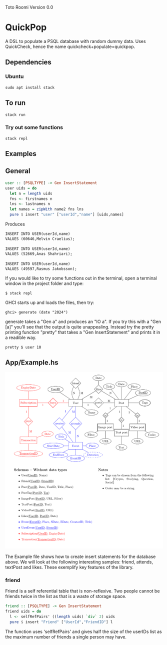 Toto Roomi 
Version 0.0
# QuickPop

A DSL to populate a PSQL database with random dummy data. Uses QuickCheck, hence the name quickcheck+populate=quickpop. 

## Dependencies

### Ubuntu
```
sudo apt install stack 
```

## To run 

```
stack run
```

### Try out some functions 

```
stack repl 
```


## Examples 

## General 

``` haskell
user :: [PSQLTYPE] -> Gen InsertStatement
user uids = do
  let n = length uids
  fns <- firstnames n
  lns <- lastnames n
  let names = zipWith name2 fns lns
  pure $ insert "user" ["userId","name"] [uids,names]
```

Produces 

``` 
INSERT INTO USER(userId,name)
VALUES (60646,Melvin Craelius);

INSERT INTO USER(userId,name)
VALUES (52669,Anas Shahriari);

INSERT INTO USER(userId,name)
VALUES (49597,Rasmus Jakobsson);
```

If you would like to try some functions out in the terminal, open a terminal window in the project folder and type: 

``` 
$ stack repl
```

GHCI starts up and loads the files, then try: 

```
ghci> generate (date "2024")
```

generate takes a "Gen a" and produces an "IO a". If you try this with a "Gen [a]" you'll see that the output is quite unappealing. Instead try the pretty printing function "pretty" that takes a "Gen InsertStatement" and prints it in a readible way. 

```
pretty $ user 10
```

## App/Example.hs 
![ER diagram and schemas](doc/ERdiag.png)

The Example file shows how to create insert statements for the database above. We will look at the following interesting samples: friend, attends, textPost and likes. These exemplify key features of the library. 

### friend 
Friend is a self referential table that is non-reflexive. Two people cannot be friends twice in the list as that is a waste of storage space. 

``` haskell
friend :: [PSQLTYPE] -> Gen InsertStatement
friend uids = do
  l <- selfRefPairs' ((length uids) `div` 2) uids
  pure $ insert "Friend" ["UserId","FriendID"] l
```

The function uses 'selfRefPairs' and gives half the size of the userIDs list as the maximum number of friends a single person may have. 
